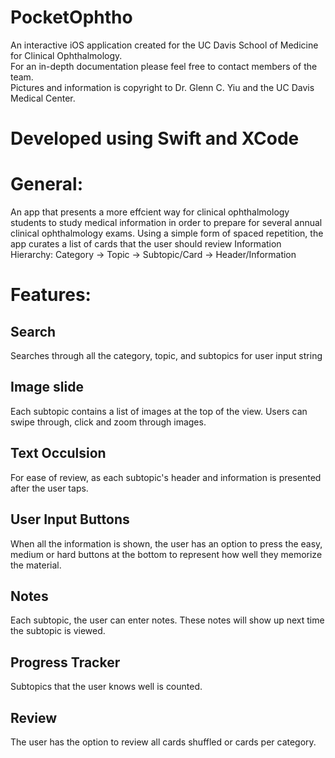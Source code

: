 # PocketOphtho
An interactive iOS application created for the UC Davis School of Medicine for Clinical Ophthalmology. 
<br>
For an in-depth documentation please feel free to contact members of the team. 
<br>
Pictures and information is copyright to Dr. Glenn C. Yiu and the UC Davis Medical Center.

# Developed using Swift and XCode

# General:
An app that presents a more effcient way for clinical ophthalmology students to study medical information 
in order to prepare for several annual clinical ophthalmology exams. Using a simple form of spaced repetition, the app curates
a list of cards that the user should review
Information Hierarchy:
Category -> Topic -> Subtopic/Card -> Header/Information

# Features:
## Search
Searches through all the category, topic, and subtopics for user input string
## Image slide
Each subtopic contains a list of images at the top of the view. Users can swipe through, click and zoom 
through images.
## Text Occulsion
For ease of review, as each subtopic's header and information is presented after the user taps.
## User Input Buttons
When all the information is shown, the user has an option to press the easy, medium or hard buttons at the bottom to 
represent how well they memorize the material.
## Notes
Each subtopic, the user can enter notes. These notes will show up next time the subtopic is viewed.
## Progress Tracker
Subtopics that the user knows well is counted.
## Review
The user has the option to review all cards shuffled or cards per category.



